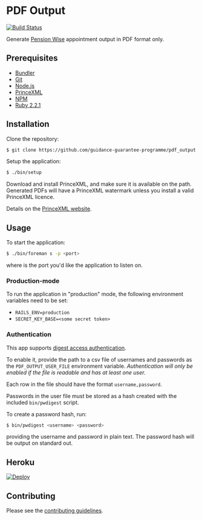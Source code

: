 # PDF Output

[![Build Status](https://magnum.travis-ci.com/guidance-guarantee-programme/pdf_output.svg?token=Na2Zajdrgs8wscyzQfn2)](https://magnum.travis-ci.com/guidance-guarantee-programme/pdf_output)

Generate [Pension Wise] appointment output in PDF format only.


## Prerequisites

* [Bundler]
* [Git]
* [Node.js][Node]
* [PrinceXML]
* [NPM]
* [Ruby 2.2.1][Ruby]


## Installation

Clone the repository:

```sh
$ git clone https://github.com/guidance-guarantee-programme/pdf_output.git
```

Setup the application:

```sh
$ ./bin/setup
```

Download and install PrinceXML, and make sure it is available on the path. Generated PDFs will
have a PrinceXML watermark unless you install a valid PrinceXML licence.

Details on the [PrinceXML website][princexml].

## Usage

To start the application:

```sh
$ ./bin/foreman s -p <port>
```

where <port> is the port you'd like the application to listen on.

### Production-mode

To run the application in "production" mode, the following environment variables need to be set:

* `RAILS_ENV=production`
* `SECRET_KEY_BASE=<some secret token>`

### Authentication

This app supports [digest access authentication][digest_auth].

To enable it, provide the path to a csv file of usernames and passwords as the `PDF_OUTPUT_USER_FILE`
environment variable. *Authentication will only be enabled if the file is readable and has at least
one user.*

Each row in the file should have the format `username,password`.

Passwords in the user file must be stored as a hash created with the included `bin/pwdigest` script.

To create a password hash, run:

```sh
$ bin/pwdigest <username> <password>
```

providing the username and password in plain text. The password hash will be output on standard out.

## Heroku

[![Deploy](https://www.herokucdn.com/deploy/button.png)](https://heroku.com/deploy)


## Contributing

Please see the [contributing guidelines](/CONTRIBUTING.md).

[bundler]: http://bundler.io
[digest_auth]: http://en.wikipedia.org/wiki/Digest_access_authentication
[git]: http://git-scm.com
[heroku]: https://www.heroku.com
[node]: http://nodejs.org
[npm]: https://www.npmjs.org
[pension wise]: https://www.gov.uk/pensionwise
[princexml]: http://www.princexml.com/
[ruby]: http://www.ruby-lang.org/en
